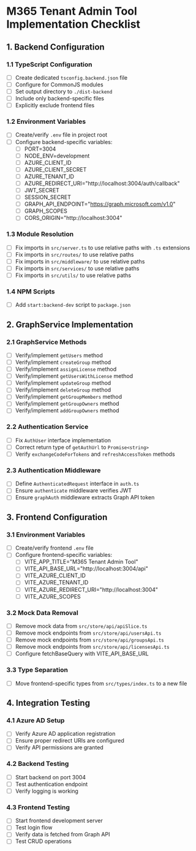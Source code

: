 # M365 Tenant Admin Tool Implementation Checklist

## 1. Backend Configuration

### 1.1 TypeScript Configuration
- [ ] Create dedicated `tsconfig.backend.json` file
- [ ] Configure for CommonJS modules
- [ ] Set output directory to `./dist-backend`
- [ ] Include only backend-specific files
- [ ] Explicitly exclude frontend files

### 1.2 Environment Variables
- [ ] Create/verify `.env` file in project root
- [ ] Configure backend-specific variables:
  - [ ] PORT=3004
  - [ ] NODE_ENV=development
  - [ ] AZURE_CLIENT_ID
  - [ ] AZURE_CLIENT_SECRET
  - [ ] AZURE_TENANT_ID
  - [ ] AZURE_REDIRECT_URI="http://localhost:3004/auth/callback"
  - [ ] JWT_SECRET
  - [ ] SESSION_SECRET
  - [ ] GRAPH_API_ENDPOINT="https://graph.microsoft.com/v1.0"
  - [ ] GRAPH_SCOPES
  - [ ] CORS_ORIGIN="http://localhost:3004"

### 1.3 Module Resolution
- [ ] Fix imports in `src/server.ts` to use relative paths with `.ts` extensions
- [ ] Fix imports in `src/routes/` to use relative paths
- [ ] Fix imports in `src/middleware/` to use relative paths
- [ ] Fix imports in `src/services/` to use relative paths
- [ ] Fix imports in `src/utils/` to use relative paths

### 1.4 NPM Scripts
- [ ] Add `start:backend-dev` script to `package.json`

## 2. GraphService Implementation

### 2.1 GraphService Methods
- [ ] Verify/implement `getUsers` method
- [ ] Verify/implement `createGroup` method
- [ ] Verify/implement `assignLicense` method
- [ ] Verify/implement `getUsersWithLicense` method
- [ ] Verify/implement `updateGroup` method
- [ ] Verify/implement `deleteGroup` method
- [ ] Verify/implement `getGroupMembers` method
- [ ] Verify/implement `getGroupOwners` method
- [ ] Verify/implement `addGroupOwners` method

### 2.2 Authentication Service
- [ ] Fix `AuthUser` interface implementation
- [ ] Correct return type of `getAuthUrl` to `Promise<string>`
- [ ] Verify `exchangeCodeForTokens` and `refreshAccessToken` methods

### 2.3 Authentication Middleware
- [ ] Define `AuthenticatedRequest` interface in `auth.ts`
- [ ] Ensure `authenticate` middleware verifies JWT
- [ ] Ensure `graphAuth` middleware extracts Graph API token

## 3. Frontend Configuration

### 3.1 Environment Variables
- [ ] Create/verify frontend `.env` file
- [ ] Configure frontend-specific variables:
  - [ ] VITE_APP_TITLE="M365 Tenant Admin Tool"
  - [ ] VITE_API_BASE_URL="http://localhost:3004/api"
  - [ ] VITE_AZURE_CLIENT_ID
  - [ ] VITE_AZURE_TENANT_ID
  - [ ] VITE_AZURE_REDIRECT_URI="http://localhost:3004"
  - [ ] VITE_AZURE_SCOPES

### 3.2 Mock Data Removal
- [ ] Remove mock data from `src/store/api/apiSlice.ts`
- [ ] Remove mock endpoints from `src/store/api/usersApi.ts`
- [ ] Remove mock endpoints from `src/store/api/groupsApi.ts`
- [ ] Remove mock endpoints from `src/store/api/licensesApi.ts`
- [ ] Configure fetchBaseQuery with VITE_API_BASE_URL

### 3.3 Type Separation
- [ ] Move frontend-specific types from `src/types/index.ts` to a new file

## 4. Integration Testing

### 4.1 Azure AD Setup
- [ ] Verify Azure AD application registration
- [ ] Ensure proper redirect URIs are configured
- [ ] Verify API permissions are granted

### 4.2 Backend Testing
- [ ] Start backend on port 3004
- [ ] Test authentication endpoint
- [ ] Verify logging is working

### 4.3 Frontend Testing
- [ ] Start frontend development server
- [ ] Test login flow
- [ ] Verify data is fetched from Graph API
- [ ] Test CRUD operations